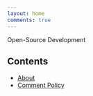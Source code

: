 ```yaml
---
layout: home
comments: true
---
```


Open-Source Development

## Contents

  * [About](./index.md)
  * [Comment Policy](./comment-policy.md)
